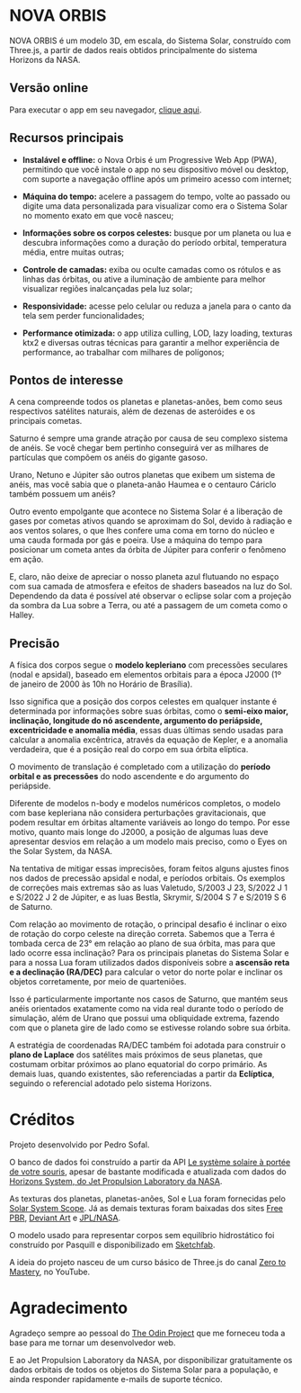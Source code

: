 # NOVA ORBIS

NOVA ORBIS é um modelo 3D, em escala, do Sistema Solar, construído com Three.js, a partir de dados reais obtidos principalmente do sistema Horizons da NASA.

## Versão online

Para executar o app em seu navegador, [clique aqui](https://solar-system-x4vg.onrender.com/).

## Recursos principais

- **Instalável e offline:** o Nova Orbis é um Progressive Web App (PWA), permitindo que você instale o app no seu dispositivo móvel ou desktop, com suporte a navegação offline após um primeiro acesso com internet;

- **Máquina do tempo:** acelere a passagem do tempo, volte ao passado ou digite uma data personalizada para visualizar como era o Sistema Solar no momento exato em que você nasceu;

- **Informações sobre os corpos celestes:** busque por um planeta ou lua e descubra informações como a duração do período orbital, temperatura média, entre muitas outras;

- **Controle de camadas:** exiba ou oculte camadas como os rótulos e as linhas das órbitas, ou ative a iluminação de ambiente para melhor visualizar regiões inalcançadas pela luz solar;

- **Responsividade:** acesse pelo celular ou reduza a janela para o canto da tela sem perder funcionalidades;

- **Performance otimizada:** o app utiliza culling, LOD, lazy loading, texturas ktx2 e diversas outras técnicas para garantir a melhor experiência de performance, ao trabalhar com milhares de polígonos;

## Pontos de interesse

A cena compreende todos os planetas e planetas-anões, bem como seus respectivos satélites naturais, além de dezenas de asteróides e os principais cometas.

Saturno é sempre uma grande atração por causa de seu complexo sistema de anéis. Se você chegar bem pertinho conseguirá ver as milhares de partículas que compõem os anéis do gigante gasoso.

Urano, Netuno e Júpiter são outros planetas que exibem um sistema de anéis, mas você sabia que o planeta-anão Haumea e o centauro Cáriclo também possuem um anéis?

Outro evento empolgante que acontece no Sistema Solar é a liberação de gases por cometas ativos quando se aproximam do Sol, devido à radiação e aos ventos solares, o que lhes confere uma coma em torno do núcleo e uma cauda formada por gás e poeira. Use a máquina do tempo para posicionar um cometa antes da órbita de Júpiter para conferir o fenômeno em ação.

E, claro, não deixe de apreciar o nosso planeta azul flutuando no espaço com sua camada de atmosfera e efeitos de shaders baseados na luz do Sol. Dependendo da data é possível até observar o eclipse solar com a projeção da sombra da Lua sobre a Terra, ou até a passagem de um cometa como o Halley.

## Precisão

A física dos corpos segue o **modelo kepleriano** com precessões seculares (nodal e apsidal), baseado em elementos orbitais para a época J2000 (1º de janeiro de 2000 às 10h no Horário de Brasília).

Isso significa que a posição dos corpos celestes em qualquer instante é determinada por informações sobre suas órbitas, como o **semi-eixo maior, inclinação, longitude do nó ascendente, argumento do periápside, excentricidade e anomalia média**, essas duas últimas sendo usadas para calcular a anomalia excêntrica, através da equação de Kepler, e a anomalia verdadeira, que é a posição real do corpo em sua órbita elíptica.

O movimento de translação é completado com a utilização do **período orbital e as precessões** do nodo ascendente e do argumento do periápside.

Diferente de modelos n-body e modelos numéricos completos, o modelo com base kepleriana não considera perturbações gravitacionais, que podem resultar em órbitas altamente variáveis ao longo do tempo. Por esse motivo, quanto mais longe do J2000, a posição de algumas luas deve apresentar desvios em relação a um modelo mais preciso, como o Eyes on the Solar System, da NASA.

Na tentativa de mitigar essas imprecisões, foram feitos alguns ajustes finos nos dados de precessão apsidal e nodal, e períodos orbitais. Os exemplos de correções mais extremas são as luas Valetudo, S/2003 J 23, S/2022 J 1 e S/2022 J 2 de Júpiter, e as luas Bestla, Skrymir, S/2004 S 7 e S/2019 S 6 de Saturno.

Com relação ao movimento de rotação, o principal desafio é inclinar o eixo de rotação do corpo celeste na direção correta. Sabemos que a Terra é tombada cerca de 23° em relação ao plano de sua órbita, mas para que lado ocorre essa inclinação? Para os principais planetas do Sistema Solar e para a nossa Lua foram utilizados dados disponíveis sobre a **ascensão reta e a declinação (RA/DEC)** para calcular o vetor do norte polar e inclinar os objetos corretamente, por meio de quarteniões.

Isso é particularmente importante nos casos de Saturno, que mantém seus anéis orientados exatamente como na vida real durante todo o período de simulação, além de Urano que possui uma obliquidade extrema, fazendo com que o planeta gire de lado como se estivesse rolando sobre sua órbita.

A estratégia de coordenadas RA/DEC também foi adotada para construir o **plano de Laplace** dos satélites mais próximos de seus planetas, que costumam orbitar próximos ao plano equatorial do corpo primário. As demais luas, quando existentes, são referenciadas a partir da **Eclíptica**, seguindo o referencial adotado pelo sistema Horizons.

# Créditos

Projeto desenvolvido por Pedro Sofal.

O banco de dados foi construído a partir da API [Le système solaire à portée de votre souris](https://api.le-systeme-solaire.net/), apesar de bastante modificada e atualizada com dados do [Horizons System, do Jet Propulsion Laboratory da NASA](https://ssd.jpl.nasa.gov/).

As texturas dos planetas, planetas-anões, Sol e Lua foram fornecidas pelo [Solar System Scope](https://www.solarsystemscope.com/textures/). Já as demais texturas foram baixadas dos sites [Free PBR](https://freepbr.com/), [Deviant Art](http://deviantart.com/) e [JPL/NASA](https://www.jpl.nasa.gov/).

O modelo usado para representar corpos sem equilíbrio hidrostático foi construído por Pasquill e disponibilizado em [Sketchfab](https://sketchfab.com/3d-models/asteroid-low-poly-9a43ef48a70647188576ccb5987b7e64).

A ideia do projeto nasceu de um curso básico de Three.js do canal [Zero to Mastery](https://www.youtube.com/watch?v=KM64t3pA4fs), no YouTube.

# Agradecimento

Agradeço sempre ao pessoal do [The Odin Project](https://www.theodinproject.com/) que me forneceu toda a base para me tornar um desenvolvedor web.

E ao Jet Propulsion Laboratory da NASA, por disponibilizar gratuitamente os dados orbitais de todos os objetos do Sistema Solar para a população, e ainda responder rapidamente e-mails de suporte técnico.
